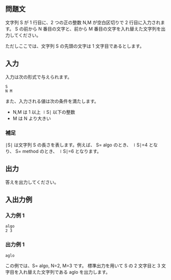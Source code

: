 ## 問題文

文字列 S が 1 行目に、2 つの正の整数 N,M が空白区切りで 2 行目に入力されます。 S の前から N 番目の文字と、前から M 番目の文字を入れ替えた文字列を出力してください。

ただしここでは、文字列 S の先頭の文字は 1 文字目であるとします。

## 入力

入力は次の形式で与えられます。

```text
S
N M
```

また、入力される値は次の条件を満たします。

- N,M は 1 以上 ∣S∣ 以下の整数
- M は N より大きい

### 補足

∣S∣ は文字列 S の長さを表します。例えば、
S= algo のとき、 ∣S∣=4 となり、
S= method のとき、 ∣S∣=6 となります。

## 出力

答えを出力してください。

## 入出力例

### 入力例 1

```text
algo
2 3
```

### 出力例 1

```text
aglo
```

この例では、S= algo, N=2, M=3 です。
標準出力を用いて S の 2 文字目と 3 文字目を入れ替えた文字列である aglo を出力します。
